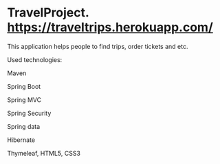 # TravelProject.  https://traveltrips.herokuapp.com/

This application helps people to find trips, order tickets and etc.

Used technologies:

Maven

Spring Boot 

Spring MVC

Spring Security

Spring data

Hibernate

Thymeleaf, HTML5, CSS3
